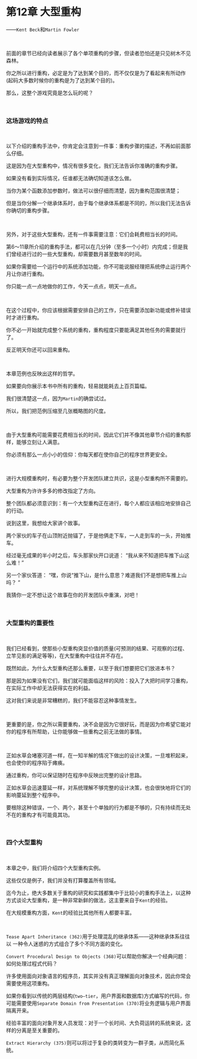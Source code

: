 # 第12章 大型重构

——`Kent Beck`和`Martin Fowler `

<br>

前面的章节已经向读者展示了各个单项重构的步骤，但读者恐怕还是只见树木不见森林。

你之所以进行重构，必定是为了达到某个目的，而不仅仅是为了看起来有所动作(起码大多数时候你的重构是为了达到某个目的)。

那么，这整个游戏究竟是怎么玩的呢？

<br>

### 这场游戏的特点

<br>

以下介绍的重构手法中，你肯定会注意到一件事：重构步骤的描述，不再如前面那么仔细。

这是因为在大型重构中，情况有很多变化，我们无法告诉你准确的重构步骤。

如果没有看到实际情况，任谁都无法确切知道该怎么做。

当你为某个函数添加参数时，做法可以很仔细而清楚，因为重构范围很清楚；

但是当你分解一个继承体系时，由于每个继承体系都是不同的，所以我们无法告诉你确切的重构步骤。

<br>

另外，对于这些大型重构，还有一件事需要注意：它们会耗费相当长的时间。

第6～11章所介绍的重构手法，都可以在几分钟（至多一个小时）内完成；但是我们曾经进行过的一些大型重构，却需要数月甚至数年的时间。

如果你需要给一个运行中的系统添加功能，你不可能说服经理把系统停止运行两个月让你进行重构。

你只能一点一点地做你的工作，今天一点点，明天一点点。

<br>

在这个过程中，你应该根据需要安排自己的工作，只在需要添加新功能或修补错误时才进行重构。

你不必一开始就完成整个系统的重构，重构程度只要能满足其他任务的需要就行了。

反正明天你还可以回来重构。

<br>

本章范例也反映出这样的哲学。

如果要向你展示本书中所有的重构，轻易就能耗去上百页篇幅。

我们很清楚这一点，因为`Martin`的确尝试过。

所以，我们把范例压缩至几张概略图的尺度。

<br>

由于大型重构可能需要花费相当长的时间，因此它们并不像其他章节介绍的重构那样，能够立刻让人满意。

你必须有那么一点小小的信仰：你每天都在使你自己的程序世界更安全。

<br>

进行大规模重构时，有必要为整个开发团队建立共识，这是小型重构所不需要的。

大型重构为许许多多的修改指定了方向。

整个团队都必须意识到：有一个大型重构正在进行，每个人都应该相应地安排自己的行动。

说到这里，我想给大家讲个故事。

两个家伙的车子在山顶附近抛锚了，于是他俩走下车，一人走到车的一头，开始推车。

经过毫无成果的半小时之后，车头那家伙开口说道： “我从来不知道把车推下山这么难！”

另一个家伙答道： “嘿，你说“推下山，是什么意思？难道我们不是想把车推上山吗？ ”

我猜你一定不想让这个故事在你的开发团队中重演，对吧！

<br>

### 大型重构的重要性

<br>

我们已经看到，使那些小型重构突显价值的质量(可预测的结果、可观察的过程、立竿见影的满足等等)，在大型重构中往往并不存在。

既然如此，为什么大型重构还那么重要，以至于我们想要把它们放进本书？

那是因为如果没有它们，我们就可能面临这样的风险：投入了大把时间学习重构，在实际工作中却无法获得实在的利益。

这对我们来说是非常糟糕的，我们不能容忍这种事情发生。

<br>

更重要的是，你之所以需要重构，决不会是因为它很好玩，而是因为你希望它能对你的程序有所帮助，让你能够做一些重构之前无法做的事情。

<br>

正如水草会堵塞河道一样，在一知半解的情况下做出的设计决策，一旦堆积起来，也会使你的程序陷于瘫痪。

通过重构，你可以保证随时在程序中反映出完整的设计思路。

正如水草会迅速蔓延一样，对系统理解不够完整的设计决策，也会很快地将它们的影响蔓延到整个程序中。

要根除这种错误，一个、两个，甚至十个单独的行为都是不够的，只有持续而无处不在的重构才有可能竟其功。

<br>

### 四个大型重构

<br>

本章之中，我们将介绍四个大型重构实例。

这些仅仅是例子，我们并没有打算覆盖所有领域。

迄今为止，绝大多数关于重构的研究和实践都集中于比较小的重构手法上，以这种方式谈论大型重构，是一种非常新鲜的做法，这主要来自于`Kent`的经验。

在大规模重构方面，`Kent`的经验比其他所有人都要丰富。

<br>

`Tease Apart Inheritance (362)`用于处理混乱的继承体系——这种继承体系往往以 一种令人迷惑的方式组合了多个不同方面的变化。

`Convert Procedural Design to Objects (368)`可以帮助你解决一个经典问题：如何处理过程式代码？

许多使用面向对象语言的程序员，其实并没有真正理解面向对象技术，因此你常会需要使用这项重构。

如果你看到以传统的两层结构(`two—tier`，用户界面和数据库)方式编写的代码，你可能需要使用`Separate Domain from Presentation (370)`将业务逻辑与用户界面隔离开来。

经验丰富的面向对象开发人员发现：对于一个长时间、大负荷运转的系统来说，这样的分离是至关重要的。

`Extract Hierarchy (375)`则可以将过于复杂的类转变为一群子类，从而简化系统。

<br>

